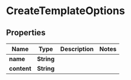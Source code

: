 

# CreateTemplateOptions

## Properties

Name | Type | Description | Notes
------------ | ------------- | ------------- | -------------
**name** | **String** |  | 
**content** | **String** |  | 



